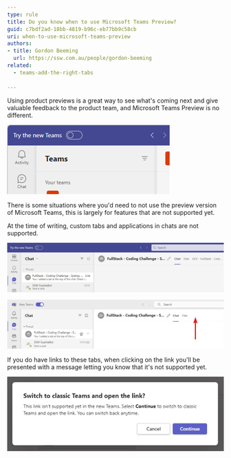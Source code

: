 ```yaml
---
type: rule
title: Do you know when to use Microsoft Teams Preview?
guid: c7bdf2ad-18bb-4819-b96c-eb77bb9c58cb
uri: when-to-use-microsoft-teams-preview
authors:
- title: Gordon Beeming
  url: https://ssw.com.au/people/gordon-beeming
related:
  - teams-add-the-right-tabs

---
```


Using product previews is a great way to see what's coming next and give valuable feedback to the product team, and Microsoft Teams Preview is no different.

![Figure: Switch on Microsoft Teams Preview using New Teams toggle](switch-to-microsoft-teams-preview.jpg)

<!--endintro-->

There is some situations where you'd need to not use the preview version of Microsoft Teams, this is largely for features that are not supported yet. 

At the time of writing, custom tabs and applications in chats are not supported. 

![Figure: Microsoft Teams shows custom tabs](microsoft-teams-with-tabs.jpg)

![Figure: Microsoft Teams Preview missing custom tabs](microsoft-teams-preview-without-tabs.jpg)

If you do have links to these tabs, when clicking on the link you'll be presented with a message letting you know that it's not supported yet.

![Figure: When clicking on a link to a tab you'll get a friendly message](switch-to-classic-teams-and-open-the-link.jpg)
